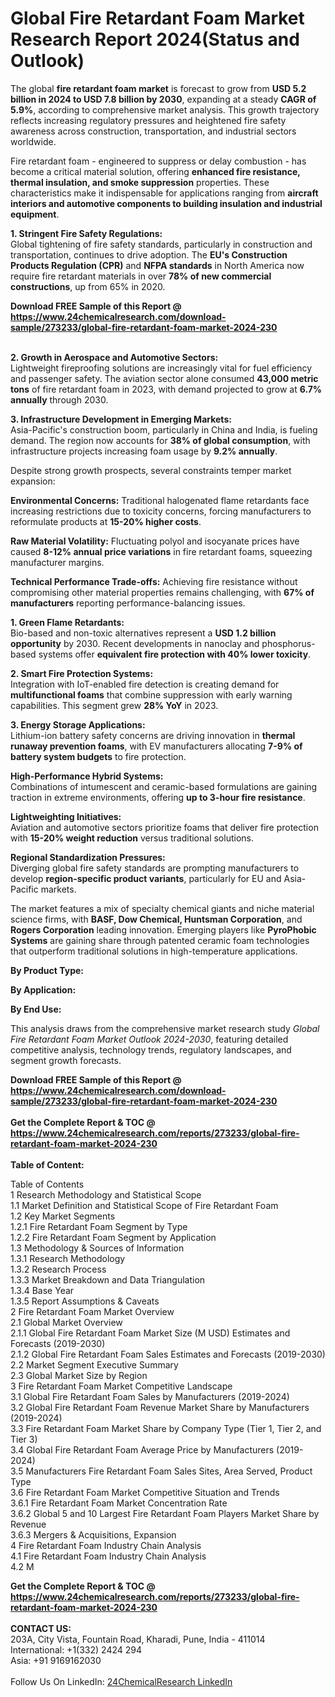 <h1>Global Fire Retardant Foam Market Research Report 2024(Status and Outlook)</h1><p>The global <strong>fire retardant foam market</strong> is forecast to grow from <strong>USD 5.2 billion in 2024 to USD 7.8 billion by 2030</strong>, expanding at a steady <strong>CAGR of 5.9%</strong>, according to comprehensive market analysis. This growth trajectory reflects increasing regulatory pressures and heightened fire safety awareness across construction, transportation, and industrial sectors worldwide.</p><p>Fire retardant foam - engineered to suppress or delay combustion - has become a critical material solution, offering <strong>enhanced fire resistance, thermal insulation, and smoke suppression</strong> properties. These characteristics make it indispensable for applications ranging from <strong>aircraft interiors and automotive components to building insulation and industrial equipment</strong>.</p><p><strong>1. Stringent Fire Safety Regulations:</strong><br>
Global tightening of fire safety standards, particularly in construction and transportation, continues to drive adoption. The <strong>EU's Construction Products Regulation (CPR)</strong> and <strong>NFPA standards</strong> in North America now require fire retardant materials in over <strong>78% of new commercial constructions</strong>, up from 65% in 2020.</p><div><b>Download FREE Sample of this Report @ 
            <a href="https://www.24chemicalresearch.com/download-sample/273233/global-fire-retardant-foam-market-2024-230">
            https://www.24chemicalresearch.com/download-sample/273233/global-fire-retardant-foam-market-2024-230</a></b></div><br><p><strong>2. Growth in Aerospace and Automotive Sectors:</strong><br>
Lightweight fireproofing solutions are increasingly vital for fuel efficiency and passenger safety. The aviation sector alone consumed <strong>43,000 metric tons</strong> of fire retardant foam in 2023, with demand projected to grow at <strong>6.7% annually</strong> through 2030.</p><p><strong>3. Infrastructure Development in Emerging Markets:</strong><br>
Asia-Pacific's construction boom, particularly in China and India, is fueling demand. The region now accounts for <strong>38% of global consumption</strong>, with infrastructure projects increasing foam usage by <strong>9.2% annually</strong>.</p><p>Despite strong growth prospects, several constraints temper market expansion:</p><p><strong>Environmental Concerns:</strong> Traditional halogenated flame retardants face increasing restrictions due to toxicity concerns, forcing manufacturers to reformulate products at <strong>15-20% higher costs</strong>.</p><p><strong>Raw Material Volatility:</strong> Fluctuating polyol and isocyanate prices have caused <strong>8-12% annual price variations</strong> in fire retardant foams, squeezing manufacturer margins.</p><p><strong>Technical Performance Trade-offs:</strong> Achieving fire resistance without compromising other material properties remains challenging, with <strong>67% of manufacturers</strong> reporting performance-balancing issues.</p><p><strong>1. Green Flame Retardants:</strong><br>
Bio-based and non-toxic alternatives represent a <strong>USD 1.2 billion opportunity</strong> by 2030. Recent developments in nanoclay and phosphorus-based systems offer <strong>equivalent fire protection with 40% lower toxicity</strong>.</p><p><strong>2. Smart Fire Protection Systems:</strong><br>
Integration with IoT-enabled fire detection is creating demand for <strong>multifunctional foams</strong> that combine suppression with early warning capabilities. This segment grew <strong>28% YoY</strong> in 2023.</p><p><strong>3. Energy Storage Applications:</strong><br>
Lithium-ion battery safety concerns are driving innovation in <strong>thermal runaway prevention foams</strong>, with EV manufacturers allocating <strong>7-9% of battery system budgets</strong> to fire protection.</p><p><strong>High-Performance Hybrid Systems:</strong><br>
    Combinations of intumescent and ceramic-based formulations are gaining traction in extreme environments, offering <strong>up to 3-hour fire resistance</strong>.</p><p><strong>Lightweighting Initiatives:</strong><br>
    Aviation and automotive sectors prioritize foams that deliver fire protection with <strong>15-20% weight reduction</strong> versus traditional solutions.</p><p><strong>Regional Standardization Pressures:</strong><br>
    Diverging global fire safety standards are prompting manufacturers to develop <strong>region-specific product variants</strong>, particularly for EU and Asia-Pacific markets.</p><p>The market features a mix of specialty chemical giants and niche material science firms, with <strong>BASF, Dow Chemical, Huntsman Corporation</strong>, and <strong>Rogers Corporation</strong> leading innovation. Emerging players like <strong>PyroPhobic Systems</strong> are gaining share through patented ceramic foam technologies that outperform traditional solutions in high-temperature applications.</p><p><strong>By Product Type:</strong></p><p><strong>By Application:</strong></p><p><strong>By End Use:</strong></p><p>This analysis draws from the comprehensive market research study <em>Global Fire Retardant Foam Market Outlook 2024-2030</em>, featuring detailed competitive analysis, technology trends, regulatory landscapes, and segment growth forecasts.</p><div><b>Download FREE Sample of this Report @ 
            <a href="https://www.24chemicalresearch.com/download-sample/273233/global-fire-retardant-foam-market-2024-230">
            https://www.24chemicalresearch.com/download-sample/273233/global-fire-retardant-foam-market-2024-230</a></b></div><br><div><b>Get the Complete Report & TOC @ 
            <a href="https://www.24chemicalresearch.com/reports/273233/global-fire-retardant-foam-market-2024-230">
            https://www.24chemicalresearch.com/reports/273233/global-fire-retardant-foam-market-2024-230</a></b></div><br>
            <b>Table of Content:</b><p>Table of Contents<br />
1 Research Methodology and Statistical Scope<br />
1.1 Market Definition and Statistical Scope of Fire Retardant Foam<br />
1.2 Key Market Segments<br />
1.2.1 Fire Retardant Foam Segment by Type<br />
1.2.2 Fire Retardant Foam Segment by Application<br />
1.3 Methodology & Sources of Information<br />
1.3.1 Research Methodology<br />
1.3.2 Research Process<br />
1.3.3 Market Breakdown and Data Triangulation<br />
1.3.4 Base Year<br />
1.3.5 Report Assumptions & Caveats<br />
2 Fire Retardant Foam Market Overview<br />
2.1 Global Market Overview<br />
2.1.1 Global Fire Retardant Foam Market Size (M USD) Estimates and Forecasts (2019-2030)<br />
2.1.2 Global Fire Retardant Foam Sales Estimates and Forecasts (2019-2030)<br />
2.2 Market Segment Executive Summary<br />
2.3 Global Market Size by Region<br />
3 Fire Retardant Foam Market Competitive Landscape<br />
3.1 Global Fire Retardant Foam Sales by Manufacturers (2019-2024)<br />
3.2 Global Fire Retardant Foam Revenue Market Share by Manufacturers (2019-2024)<br />
3.3 Fire Retardant Foam Market Share by Company Type (Tier 1, Tier 2, and Tier 3)<br />
3.4 Global Fire Retardant Foam Average Price by Manufacturers (2019-2024)<br />
3.5 Manufacturers Fire Retardant Foam Sales Sites, Area Served, Product Type<br />
3.6 Fire Retardant Foam Market Competitive Situation and Trends<br />
3.6.1 Fire Retardant Foam Market Concentration Rate<br />
3.6.2 Global 5 and 10 Largest Fire Retardant Foam Players Market Share by Revenue<br />
3.6.3 Mergers & Acquisitions, Expansion<br />
4 Fire Retardant Foam Industry Chain Analysis<br />
4.1 Fire Retardant Foam Industry Chain Analysis<br />
4.2 M</p><div><b>Get the Complete Report & TOC @ 
            <a href="https://www.24chemicalresearch.com/reports/273233/global-fire-retardant-foam-market-2024-230">
            https://www.24chemicalresearch.com/reports/273233/global-fire-retardant-foam-market-2024-230</a></b></div><br><b>CONTACT US:</b><br>
            203A, City Vista, Fountain Road, Kharadi, Pune, India - 411014<br>
            International: +1(332) 2424 294<br>
            Asia: +91 9169162030 <br><br>
            Follow Us On LinkedIn: <a href="https://www.linkedin.com/company/24chemicalresearch/">24ChemicalResearch LinkedIn</a>